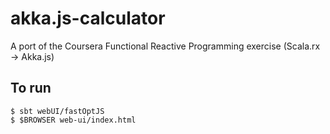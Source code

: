 # akka.js-calculator
A port of the Coursera Functional Reactive Programming exercise (Scala.rx -> Akka.js)

## To run

```
$ sbt webUI/fastOptJS
$ $BROWSER web-ui/index.html
```
